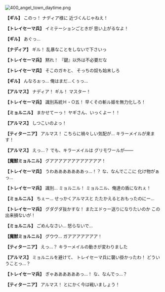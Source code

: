 
![400_angel_town_daytime.png](../images/backgrounds/400_angel_town_daytime.png)

**【ギル】**
このっ！
ナディア様に
近づくんじゃねえ！

**【トレイセーマ兵】**
イミテーションごときが
思い上がるなよ！

**【ギル】**
あぐっ…

**【ナディア】**
ギル！
乱暴なことをしないで下さいっ

**【トレイセーマ兵】**
黙れ！
『鍵』以外は不必要だな

**【トレイセーマ兵】**
そこのガキと、
そっちの奴も始末しろ

**【ギル】**
んなろぉっ…
俺はまだ…くぅっ…

**【アルマス】**
ナディア！
ギル！
マスター！

**【トレイセーマ兵】**
識別系統Ｈ・○五！
早くその斬ル姫を無力化しろ！

**【ミョルニル】**
まかせてーっ！
ヤギさん、いっくよー！！

**【アルマス】**
しつこいのよっ！

**【ティターニア】**
アルマス！
こちらに禍々しい気配が…
キラーメイルが来ます！

**【アルマス】**
えっ…？
でも、キラーメイルは
グリモワールが――

**【魔獣ミョルニル】**
グアアアアアアアアアアアア！

**【トレイセーマ兵】**
うわあああああああっ…！？
な、なんでここに
化け物がぁっ…

**【トレイセーマ兵】**
識別…
ミョルニル！
ミョルニル、俺達の盾になれぇ！

**【ミョルニル】**
ちぇー…
せっかくアルマスと
たたかえるとおもったのにー…

**【トレイセーマ兵】**
グダグダ抜かすな！
またエドゥー送りになりたいのか
この出来損ないが！

**【ミョルニル】**
ごめんなさい…
怒らないで…

**【魔獣ミョルニル】**
グウウ…
ガアアアアアアア！

**【ティターニア】**
えっ…？
キラーメイルの動きが変わりました

**【アルマス】**
ミョルニルを避けて、
トレイセーマ兵に襲い掛かったわ！
どういうことっ…？

**【トレイセーマ兵】**
ぎゃああああああっ…！
な、なんでっ…？

**【ティターニア】**
アルマス！
とにかく今は戦いましょう！
